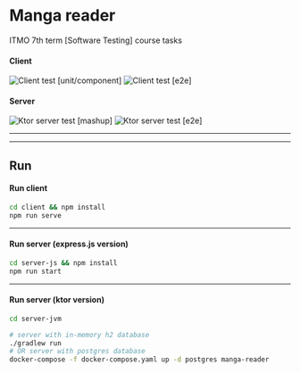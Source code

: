 # Manga reader

ITMO 7th term [Software Testing] course tasks

#### Client

![Client test [unit/component]](https://github.com/doreshnikov/software-testing/workflows/Client%20test%20%5Bunit/component%5D/badge.svg)
![Client test [e2e]](https://github.com/doreshnikov/software-testing/workflows/Client%20test%20%5Be2e%5D/badge.svg)

#### Server

![Ktor server test [mashup]](https://github.com/doreshnikov/software-testing/workflows/Ktor%20server%20test%20%5Bmashup%5D/badge.svg)
![Ktor server test [e2e]](https://github.com/doreshnikov/software-testing/workflows/Ktor%20server%20test%20%5Be2e%5D/badge.svg)

---
---

## Run

#### Run client

```bash
cd client && npm install
npm run serve
```

---

#### Run server (express.js version)

```bash
cd server-js && npm install
npm run start
```

---

#### Run server (ktor version)

```bash
cd server-jvm

# server with in-memory h2 database
./gradlew run
# OR server with postgres database
docker-compose -f docker-compose.yaml up -d postgres manga-reader
```